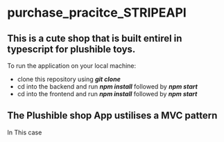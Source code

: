 # purchase_pracitce_STRIPEAPI

## This is a cute shop that is built entirel in typescript for plushible toys.

To run the application on your local machine:

* clone this repository using ***git clone***
* cd into the backend and run ***npm install*** followed by ***npm start***
* cd into the frontend and run ***npm install*** followed by ***npm start***

## The Plushible shop App ustilises a MVC pattern
In This case 
